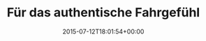 ---
retweeted: false
source: <a href="http://twitter.com/download/android" rel="nofollow">Twitter for Android</a>
entities:
  user_mentions: []
  urls: []
  symbols: []
  media:
  - expanded_url: https://twitter.com/bascht/status/620292012210827264/video/1
    indices:
    - '113'
    - '135'
    url: http://t.co/7aMpyXfote
    media_url: http://pbs.twimg.com/ext_tw_video_thumb/620291820480823296/pu/img/d1J4EdIStwwsJKmU.jpg
    id_str: '620291820480823296'
    id: '620291820480823296'
    media_url_https: https://pbs.twimg.com/ext_tw_video_thumb/620291820480823296/pu/img/d1J4EdIStwwsJKmU.jpg
    sizes:
      medium:
        w: '675'
        h: '1200'
        resize: fit
      large:
        w: '720'
        h: '1280'
        resize: fit
      thumb:
        w: '150'
        h: '150'
        resize: crop
      small:
        w: '383'
        h: '680'
        resize: fit
    type: photo
    display_url: pic.twitter.com/7aMpyXfote
  hashtags: []
display_text_range:
- '0'
- '135'
favorite_count: '0'
id_str: '620292012210827264'
truncated: false
retweet_count: '0'
id: '620292012210827264'
possibly_sensitive: false
created_at: Sun Jul 12 18:01:54 +0000 2015
favorited: false
full_text: Für das authentische Fahrgefühl hat die Bahn den Metropolitan jetzt mit
  Folien-Elektretmikrophonen nachgerüstet.
lang: de
extended_entities:
  media:
  - expanded_url: https://twitter.com/bascht/status/620292012210827264/video/1
    indices:
    - '113'
    - '135'
    url: http://t.co/7aMpyXfote
    media_url: http://pbs.twimg.com/ext_tw_video_thumb/620291820480823296/pu/img/d1J4EdIStwwsJKmU.jpg
    id_str: '620291820480823296'
    video_info:
      aspect_ratio:
      - '9'
      - '16'
      duration_millis: '10517'
      variants:
      - bitrate: '832000'
        content_type: video/mp4
        url: https://video.twimg.com/ext_tw_video/620291820480823296/pu/vid/360x640/mJSzfaKpAAtfJqTO.mp4
      - bitrate: '320000'
        content_type: video/mp4
        url: https://video.twimg.com/ext_tw_video/620291820480823296/pu/vid/180x320/OHG93GcaCE6y7Zjq.mp4
      - bitrate: '2176000'
        content_type: video/mp4
        url: https://video.twimg.com/ext_tw_video/620291820480823296/pu/vid/720x1280/6juLpRl2F1rDVeEt.mp4
      - content_type: application/x-mpegURL
        url: https://video.twimg.com/ext_tw_video/620291820480823296/pu/pl/VBIKEXtW0oxY0azc.m3u8
    additional_media_info:
      monetizable: false
    id: '620291820480823296'
    media_url_https: https://pbs.twimg.com/ext_tw_video_thumb/620291820480823296/pu/img/d1J4EdIStwwsJKmU.jpg
    sizes:
      medium:
        w: '675'
        h: '1200'
        resize: fit
      large:
        w: '720'
        h: '1280'
        resize: fit
      thumb:
        w: '150'
        h: '150'
        resize: crop
      small:
        w: '383'
        h: '680'
        resize: fit
    type: video
    display_url: pic.twitter.com/7aMpyXfote
tags:
- pesos:twitter
date: '2015-07-12T18:01:54+00:00'
src: https://twitter.com/bascht/status/620292012210827264
original_url: https://twitter.com/bascht/status/620292012210827264
type: twitter_tweet
media_url: https://img.bascht.com/twitter/pbs.twimg.com/ext_tw_video_thumb/620291820480823296/pu/img/d1J4EdIStwwsJKmU.jpg
text: Für das authentische Fahrgefühl hat die Bahn den Metropolitan jetzt mit Folien-Elektretmikrophonen
  nachgerüstet.
title: Für das authentische Fahrgefühl

---
